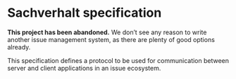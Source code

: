 # Sachverhalt specification

**This project has been abandoned.**  We don’t see any reason to write another
issue management system, as there are plenty of good options already.

This specification defines a protocol to be used for communication between
server and client applications in an issue ecosystem.
